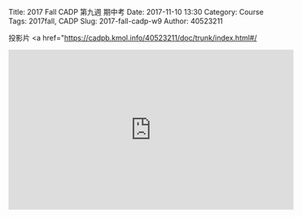 Title: 2017 Fall CADP 第九週 期中考
Date: 2017-11-10 13:30
Category: Course
Tags: 2017fall, CADP
Slug: 2017-fall-cadp-w9
Author: 40523211

<!-- PELICAN_END_SUMMARY -->

投影片
<a href="https://cadpb.kmol.info/40523211/doc/trunk/index.html#/</a>

<iframe width="560" height="315" src="https://www.youtube.com/embed/qVeMQwUwujI" frameborder="0" gesture="media" allow="encrypted-media" allowfullscreen></iframe>
